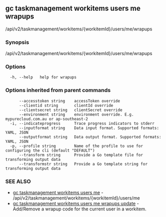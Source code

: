 ## gc taskmanagement workitems users me wrapups

/api/v2/taskmanagement/workitems/{workitemId}/users/me/wrapups

### Synopsis

/api/v2/taskmanagement/workitems/{workitemId}/users/me/wrapups

### Options

```
  -h, --help   help for wrapups
```

### Options inherited from parent commands

```
      --accesstoken string    accessToken override
      --clientid string       clientId override
      --clientsecret string   clientSecret override
      --environment string    environment override. E.g. mypurecloud.com.au or ap-southeast-2
  -i, --indicateprogress      Trace progress indicators to stderr
      --inputformat string    Data input format. Supported formats: YAML, JSON
      --outputformat string   Data output format. Supported formats: YAML, JSON
  -p, --profile string        Name of the profile to use for configuring the cli (default "DEFAULT")
      --transform string      Provide a Go template file for transforming output data
      --transformstr string   Provide a Go template string for transforming output data
```

### SEE ALSO

* [gc taskmanagement workitems users me](gc_taskmanagement_workitems_users_me.html)	 - /api/v2/taskmanagement/workitems/{workitemId}/users/me
* [gc taskmanagement workitems users me wrapups update](gc_taskmanagement_workitems_users_me_wrapups_update.html)	 - Add/Remove a wrapup code for the current user in a workitem.


